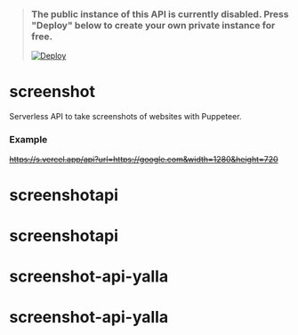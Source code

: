 > ### The public instance of this API is currently disabled. Press "Deploy" below to create your own private instance for free.
> [![Deploy](https://vercel.com/button)](https://vercel.com/new/git/external?repository-url=https%3A%2F%2Fgithub.com%2FRemiixInc%2Fscreenshot)

# screenshot
Serverless API to take screenshots of websites with Puppeteer.

### Example
~~https://s.vercel.app/api?url=https://google.com&width=1280&height=720~~
# screenshotapi
# screenshotapi
# screenshot-api-yalla
# screenshot-api-yalla
